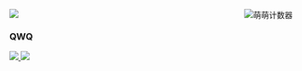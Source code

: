 <p>
  <a href="https://count.getloli.com/"><img src="https://count.getloli.com/get/@zijianjiao2017?theme=rule34"></a>
  <img src="https://weather-icon.journeyad.repl.co/@harbin?v=1" align="right" alt="萌萌计数器">
</p>

### QWQ

<a href="https://github.com/anuraghazra/github-readme-stats">
  <img align="top" src="https://github-readme-stats.vercel.app/api?username=zijianjiao2017&show_icons=true&bg_color=0,ffafbd,ffc3a0&icon_color=fff&title_color=fff&text_color=fff" />
  <img src="https://github-readme-stats.vercel.app/api/top-langs/?username=zijianjiao2017&bg_color=0,8e9eab,eef2f3&title_color=136a8a&text_color=136a8a" />
</a>

<!--
**zijianjiao2017/zijianjiao2017** is a ✨ _special_ ✨ repository because its `README.md` (this file) appears on your GitHub profile.

Here are some ideas to get you started:

- 🔭 I’m currently working on ...
- 🌱 I’m currently learning ...
- 👯 I’m looking to collaborate on ...
- 🤔 I’m looking for help with ...
- 💬 Ask me about ...
- 📫 How to reach me: ...
- 😄 Pronouns: ...
- ⚡ Fun fact: ...
-->
